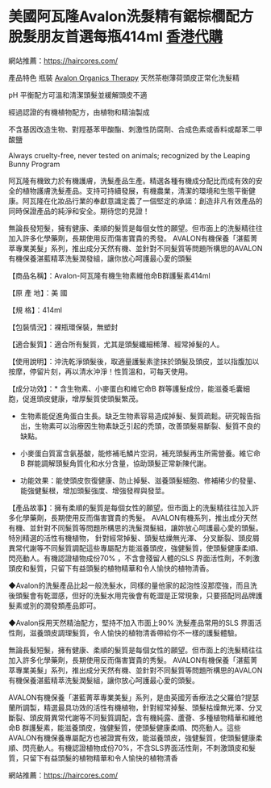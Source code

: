 #  美國阿瓦隆Avalon洗髮精有鋸棕櫚配方脫髮朋友首選每瓶414ml  [香港代購](https://haircores.com/)

網站推薦：https://haircores.com/

產品特色
瓶裝 [Avalon Organics Therapy](https://haircores.com/product/%e7%be%8e%e5%9c%8b%e9%98%bf%e7%93%a6%e9%9a%86avalon%e6%b4%97%e9%ab%ae%e7%b2%be%e6%9c%89%e9%8b%b8%e6%a3%95%e6%ab%9a%e9%85%8d%e6%96%b9%e8%84%ab%e9%ab%ae%e6%9c%8b%e5%8f%8b%e9%a6%96%e9%81%b8%e6%af%8f/) 天然茶樹薄荷頭皮正常化洗髮精

pH 平衡配方可溫和清潔頭髮並緩解頭皮不適

經過認證的有機植物配方，由植物和精油製成

不含基因改造生物、對羥基苯甲酸酯、刺激性防腐劑、合成色素或香料或鄰苯二甲酸鹽

Always cruelty-free, never tested on animals; recognized by the Leaping Bunny Program

阿瓦隆有機致力於有機護膚，洗髮產品生產。精選各種有機成分配比而成有效的安全的植物護膚洗髮產品。支持可持續發展，有機農業，清潔的環境和生態平衡健康。阿瓦隆在化妝品行業的奉獻意識定義了一個堅定的承諾：創造非凡有效產品的同時保證產品的純淨和安全。期待您的見證！

無論長發短髮，擁有健康、柔順的髮質是每個女性的願望。但市面上的洗髮精往往加入許多化學藥劑，長期使用反而傷害寶貴的秀發。 AVALON有機保養「湛藍菁萃專業美髮」系列，推出成分天然有機、並針對不同髮質等問題所構思的AVALON有機保養湛藍精萃洗髮潤發組，讓你放心呵護最心愛的頭髮

【商品名稱】：Avalon-阿瓦隆有機生物素維他命B群護髮素414ml

【原 產 地】：美 國

【規 格】：414ml

【包裝情況】：裸瓶環保裝，無塑封

【適合髮質】：適合所有髮質，尤其是頭髮纖細稀薄、經常掉髮的人。

【使用說明】：沖洗乾淨頭髮後，取適量護髮素塗抹於頭髮及頭皮，並以指腹加以按摩，停留片刻，再以清水沖淨！性質溫和，可每天使用。

【成分功效】：* 含生物素、小麥蛋白和維它命B 群等護髮成份，能滋養毛囊細胞，促進頭皮健康，增厚髮質使頭髮繁茂。

* 生物素能促進角蛋白生長。缺乏生物素容易造成掉髮、髮質疏鬆。研究報告指出，生物素可以治療因生物素缺乏引起的禿頭，改善頭髮易斷裂、髮質不良的缺點。

* 小麥蛋白質富含氨基酸，能修補毛鱗片空洞，補充頭髮再生所需營養。維它命B 群能調解頭髮角質化和水分含量，協助頭髮正常新陳代謝。

* 功能效果：能使頭皮恢復健康、防止掉髮、滋養頭髮細胞、修補稀少的發量、能強健髮根，增加頭髮強度、增強發桿與發莖。

【產品故事】：擁有柔順的髮質是每個女性的願望。但市面上的洗髮精往往加入許多化學藥劑，長期使用反而傷害寶貴的秀髮。 AVALON有機系列，推出成分天然有機、並針對不同髮質等問題所構思的洗髮潤髮組，讓妳放心呵護最心愛的頭髮。特別精選的活性有機植物， 針對經常掉髮、頭髮枯燥無光澤、 分叉斷裂、頭皮屑異常代謝等不同髮質調配這些專屬配方能滋養頭皮，強健髮質，使頭髮健康柔順、閃亮動人。有機認證植物成份70% ，不含會殘留人體的SLS 界面活性劑，不刺激頭皮和髮質，只留下有益頭髮的植物精華和令人愉快的植物清香。

◆Avalon的洗髮產品比起一般洗髮水，同樣的量他家的起泡性沒那麼強，而且洗後頭髮會有乾澀感，但好的洗髮水用完後會有乾澀是正常現象，只要搭配同品牌護髮素或別的潤發類產品即可。

◆Avalon採用天然精油配方，堅持不加入市面上90% 洗髮產品常用的SLS 界面活性劑，滋養頭皮調理髮質，令人愉快的植物清香帶給你不一樣的護髮體驗。

無論長髮短髮，擁有健康、柔順的髮質是每個女性的願望。但市面上的洗髮精往往加入許多化學藥劑，長期使用反而傷害寶貴的秀髮。 AVALON有機保養「湛藍菁萃專業美髮」系列，推出成分天然有機、並針對不同髮質等問題所構思的AVALON有機保養湛藍精萃洗髮潤髮組，讓你放心呵護最心愛的頭髮。

AVALON有機保養「湛藍菁萃專業美髮」系列，是由英國芳香療法之父羅伯?提瑟蘭所調製，精選最具功效的活性有機植物，針對經常掉髮、頭髮枯燥無光澤、分叉斷裂、頭皮屑異常代謝等不同髮質調配，含有機純露、蘆薈、多種植物精華和維他命B 群護髮素，能滋養頭皮，強健髮質，使頭髮健康柔順、閃亮動人。這些AVALON有機保養專屬配方也被證實有效，能滋養頭皮，強健髮質，使頭髮健康柔順、閃亮動人。有機認證植物成份70%，不含SLS界面活性劑，不刺激頭皮和髮質，只留下有益頭髮的植物精華和令人愉快的植物清香

網站推薦：https://haircores.com/
